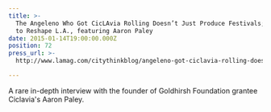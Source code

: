 ```yaml
---
title: >-
  The Angeleno Who Got CicLAvia Rolling Doesn’t Just Produce Festivals; He Aims
  to Reshape L.A., featuring Aaron Paley
date: 2015-01-14T19:00:00.000Z
position: 72
press_url: >-
  http://www.lamag.com/citythinkblog/angeleno-got-ciclavia-rolling-doesnt-just-produce-festivals-aims-reshape-l/

---
```




A rare in-depth interview with the founder of Goldhirsh Foundation grantee Ciclavia's Aaron Paley.

